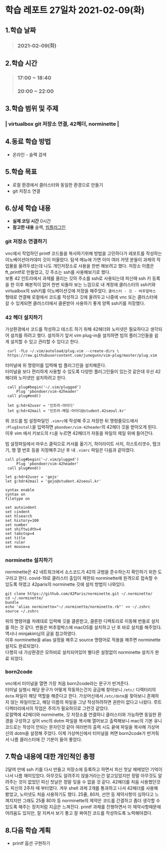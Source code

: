 # 학습 레포트 27일차 2021-02-09(화)
## 1.학습 날짜
> ### 2021-02-09(화)
## 2.학습 시간
> ### 17:00 ~ 18:40
> ### 20:00 ~ 22:00
## 3.학습 범위 및 주제
### | virtualbox git 저장소 연결, 42헤더, norminette |
## 4.동료 학습 방법
- 온라인 - 슬랙 검색
## 5.학습 목표
- 로컬 환경에서 클러스터와 동일한 환경으로 만들기
- git 저장소 연결
## 6.상세 학습 내용
- **실제 코딩 시간** 0시간
- **참고한 내용** 슬랙, [빔플러그인](https://nadarm.tistory.com/28)

### git 저장소 연결하기
vnc에서 작업하던 printf 코드들을 복사하기위해 방법을 고민하다가 레포트를 작성하는 이노베이션아카데미 깃이 떠올랐다. 탐색 메뉴에 가면 이미 여러 카뎃 분들이 과제의 작업물을 올려두셨는데 나도 개인저장소로 사용을 한번 해보려고 했다. 저장소 이름은 ft_printf로 만들었고, 깃 주소는 ssh를 사용해보기로 했다.\
보통 42 인트라에서 과제를 올리는 깃의 주소를 ssh로 사용되는데 피신때 ssh 키 등록을 한 이후 해본적이 없어 한번 되돌아 보는 느낌으로 내 계정에 클러스터의 ssh키와 virtualbox의 ssh키를 이노베이션깃에 저장을 해주었다. `클러스터 - 깃 - 버추얼박스 ` 형태로 연결해 로컬에서 코드를 작성하고 깃에 올려두고 나중에 vnc 또는 클러스터에 갈 수 있게되면 클러스터에서 클론받아 사용하기 좋게 양쪽 ssh키를 저장했다.

### 42 헤더 설치하기
가상환경에서 코드를 작성하고 테스트 하기 위해 42헤더와 노미넷은 필요하다고 생각되어 설치를 하려고 했다. 설치하기 앞서 vim plug-in을 설치하면 빔의 플러그인들을 쉽게 설치할 수 있고 관리할 수 있다고 한다.
```
 curl -fLo ~/.vim/autoload/plug.vim --create-dirs \
 https://raw.githubusercontent.com/junegunn/vim-plug/master/plug.vim
```
터미널에 위 명령어를 입력해 빔 플러그인을 설치해준다.\
터미널을 보다 편리하게 사용할 수 있도록 다양한 플러그인들이 있는것 같은데 우선 42헤더와 노미넷만 설치하려고 한다.
```
 call plug#begin('~/.vim/plugged')
     Plug 'pbondoer/vim-42header'
 call plug#end()

 let g:hdr42user = '인트라-아이디'
 let g:hdr42mail = '인트라-메일-아이디@student.42seoul.kr'
```
위 코드를 빔 설정파일인 `.vimrc`에 작성해 주고 저장한 뒤 명령줄모드에서 `:PlugInstall`을 입력하면 `pbondoer/vim-42header`의 42헤더 깃을 받아오게 된다. 이후 vim 에서 키보드의 `F1`을 누르면 42헤더가 자동을 파일의 제일 위에 들어간다.

빔 설정파일에서 마우스 클릭으로 커서를 옮기기, 하이라이트 서치, 히스토리갯수, 탭크기, 행 열 번호 등을 지정해주고난 후 내 `.vimrc` 파일은 다음과 같아졌다.
```
call plug#begin('~/.vim/plugged')
     Plug 'pbondoer/vim-42header'
 call plug#end()

let g:hdr42user = 'gejo'
let g:hdr42mail = 'gejo@student.42seoul.kr'

syntax enable
syntax on
filetype on

set autoindent
set cindent
set hlsearch
set history=100
set number
set shiftwidth=4
set tabstop=4
set title
set ruler
set mouse=a
```

### norminette 설치하기
norminette은 42 네트워크에서 소스코드가 42의 규범을 준수하는지 확인하기 위한 도구라고 한다. covid-19로 클러스터 출입이 제한되 norminette에 원격으로 접속할 수 있도록 하였고 42paris의 norminette 깃에 설치 방법이 나와있다.
```
git clone https://github.com/42Paris/norminette.git ~/.norminette/
cd ~/.norminette/
bundle
echo 'alias norminette="~/.norminette/norminette.rb"' >> ~/.zshrc
source ~/.zshrc
```
위의 명령어를 차례대로 입력해 깃을 클론받고, 클론한 디렉토리로 이동해 번들로 설치를 하는 것 같다. 번들은 버추얼박스에 macOS를 설치하고 난 후 바로 설치를 해주었다. 역시나 minjakim님의 글을 참고하였다.\
이후 norminette을 alias 설정을 해주고 source 명령어로 적용을 해주면 norminette 설치도 완료되었다.\
다행히 내 가상환경은 모하비로 설치되어있어 별다른 설정없이 norminette 설치가 완료 되었다.

### born2code
vnc에서 터미널을 열면 가장 처음 born2code라는 문구가 반겨준다.\
터미널 실행시 해당 문구가 어떻게 작동하는건지 궁금해 찾아보니 `/etc/` 디렉터리의 `dotm` 파일이 해당 역할을 해준다고 한다. 가상머신에서 `/etc/dotm`을 찾아보니 존재하지 않는 파일이었고, 해당 이름의 파일을 그냥 작성하려하면 권한이 없다고 나왔다. 루트디렉터리에서의 작업은 주의가 필요하므로 그런것 같았다.\
로컬맥에 42헤더와 norminette, 깃 저장소를 연결하니 클러스터와 가능하면 동일한 환경을 구성하고 싶어 vnc의 dotm 파일을 복사해 열어보고 출력해보니 mac의 기본 유니코드로는 작성이 안되는 문자인것 같아 여러번의 출력 시도 끝에 파일을 복사해 가상머신의 dotm을 설정해 주었다. 이제 가상머신에서 터미널을 켜면 born2code가 반겨줘서 나름 클러스터에 간 기분이 들어 좋았다.

## 7.학습 내용에 대한 개인적인 총평
2달여 만에 ssh 키를 다시 만들고 저장소에 등록하고 하면서 피신 첫날 헤메었던 기억이 나서 나름 재미있었다. 아무것도 알려주지 않을거라는건 알고있었지만 정말 아무것도 알려주는 것이 없었던 피신 첫날은 정말 잊을 수 없을 것 같다. 42헤더를 처음 사용했던것도 피신의 2주차 때 부터였다. 겨우 shell 과제 2개를 통과하고 나서 42헤더를 사용해 봤었고, 노미넷도 처음 사용하기도 했다. 25줄, 80자, 선언 등 제약사항이 심하다고 느껴지지만 그래도 25줄 80자 등 norminette의 제약은 코드를 간결하고 좀더 생각할 수 있도록 해주는 장치처럼 지금은 느껴진다. printf 과제를 진행하면서 이 제약사항때문에 어려움도 있지만, 잘 지켜서 보기 좋고 잘 짜여진 코드를 작성하도록 노력해야겠다.

## 8.다음 학습 계획
- printf 옵션 구현하기